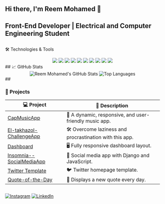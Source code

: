 ## Hi there, I'm Reem Mohamed 👋
## Front-End Developer | Electrical and Computer Engineering Student
##

🛠️ Technologies & Tools
<div align="center"> <img src="https://img.shields.io/badge/-HTML5-orange?style=for-the-badge&logo=html5"> <img src="https://img.shields.io/badge/-CSS3-blue?style=for-the-badge&logo=css3"> <img src="https://img.shields.io/badge/-JavaScript-yellow?style=for-the-badge&logo=javascript"> <img src="https://img.shields.io/badge/-React-blue?style=for-the-badge&logo=react"> <img src="https://img.shields.io/badge/-Bootstrap-purple?style=for-the-badge&logo=bootstrap"> <img src="https://img.shields.io/badge/-Git-black?style=for-the-badge&logo=git"> <img src="https://img.shields.io/badge/-GitHub-black?style=for-the-badge&logo=github"> <img src="https://img.shields.io/badge/-VSCode-blue?style=for-the-badge&logo=visual-studio-code"> <img src="https://img.shields.io/badge/-Figma-blue?style=for-the-badge&logo=figma"> <img src="https://img.shields.io/badge/-AdobeXD-purple?style=for-the-badge&logo=adobexd"> </div>
##
📈 GitHub Stats
<div align="center"> <img src="https://github-readme-stats.vercel.app/api?username=reem1002&show_icons=true&theme=radical&count_private=true" alt="Reem Mohamed's GitHub Stats"> <img src="https://github-readme-stats.vercel.app/api/top-langs/?username=reem1002&layout=compact&theme=radical" alt="Top Languages"> </div>
##

### 🚀 Projects

| 💻 Project | 🌟 Description |
|------------|---------------|
| [CapMusicApp](https://github.com/reem1002/CapMusicApp) | 🎵 A dynamic, responsive, and user-friendly music app. |
| [El-takhazol-ChallengeApp](https://github.com/reem1002/El-takhazol-ChallengeApp) | 🛠 Overcome laziness and procrastination with this app. |
| [Dashboard](https://github.com/reem1002/Dashboard) | 🖥 Fully responsive dashboard layout. |
| [Insomnia--SocialMediaApp](https://github.com/reem1002/Insomnia--SocialMediaApp) | 📱 Social media app with Django and JavaScript. |
| [Twitter Template](https://github.com/reem1002/Twitter) | 🐦 Twitter homepage template. |
| [Quote-of-the-Day](https://github.com/reem1002/Quote-of-the-Day) | 💬 Displays a new quote every day. |
##

[![Instagram](https://img.shields.io/badge/Instagram-E4405F?style=for-the-badge&logo=instagram&logoColor=white)](https://www.instagram.com/just.reem44/)
[![LinkedIn](https://img.shields.io/badge/LinkedIn-0A66C2?style=for-the-badge&logo=linkedin&logoColor=white)](https://www.linkedin.com/in/reem-abdel-fattah-146366260/)

